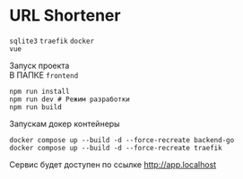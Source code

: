 # URL Shortener

`sqlite3` `traefik` `docker`  
`vue`

Запуск проекта   
В ПАПКЕ `frontend`  
```
npm run install
npm run dev # Режим разработки 
npm run build
```

Запускам докер контейнеры
```
docker compose up --build -d --force-recreate backend-go
docker compose up --build -d --force-recreate traefik
```

Сервис будет доступен по ссылке http://app.localhost